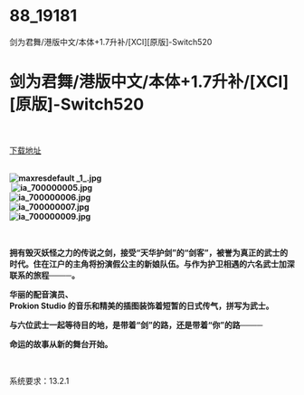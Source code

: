 # 88_19181
剑为君舞/港版中文/本体+1.7升补/[XCI][原版]-Switch520
# 剑为君舞/港版中文/本体+1.7升补/[XCI][原版]-Switch520
 <br/></br>
[下载地址](https://www.switch520.cc/article/19181 "下载地址")
<br/></br>

<p><strong><img title="maxresdefault _1_.jpg" src="https://www.switch520.cc/muke_img/2021_06_24_28a78e87fe833.jpg" alt="maxresdefault _1_.jpg"></strong><br>
<strong>&nbsp;<img title="ia_700000005.jpg" src="https://www.switch520.cc/muke_img/2021_06_24_8a3f973086002.jpg" alt="ia_700000005.jpg"><br>
<img title="ia_700000006.jpg" src="https://www.switch520.cc/muke_img/2021_06_24_55b2ada9ce5c9.jpg" alt="ia_700000006.jpg"><br>
<img title="ia_700000007.jpg" src="https://www.switch520.cc/muke_img/2021_06_24_b3c768f86c651.jpg" alt="ia_700000007.jpg"><br>
<img title="ia_700000009.jpg" src="https://www.switch520.cc/muke_img/2021_06_24_5ec8973f5c7e2.jpg" alt="ia_700000009.jpg"></strong></p>
<p>&nbsp;</p>
<p><strong>拥有毁灭妖怪之力的传说之剑，接受“天华护剑”的“剑客”，被誉为真正的武士的时代。住在江户的主角将扮演假公主的新娘队伍。与作为护卫相遇的六名武士加深联系的旅程────。</strong></p>
<p><strong>华丽的配音演员、</strong><br>
<strong>Prokion Studio 的音乐和精美的插图装饰着短暂的日式传气，拼写为武士。</strong></p>
<p><strong>与六位武士一起等待目的地，是带着“剑”的路，还是带着“你”的路────</strong></p>
<p><strong>命运的故事从新的舞台开始。</strong></p>
<p>&nbsp;</p>
<p>系统要求：13.2.1</p>



